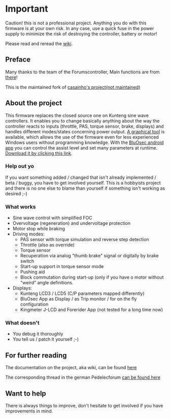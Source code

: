 # Important

Caution! this is not a professional project. Anything you do with this firmware is at your own risk. In any case, use a quick fuse in the power supply to minimize the risk of destroying the controller, battery or motor!

Please read and reread the [wiki](https://github.com/stancecoke/BMSBattery_S_controllers_firmware/wiki).

## Preface

Many thanks to the team of the Forumscontroller, Main functions are from [there](https://github.com/jenkie/Arduino-Pedelec-Controller)!

This is the maintained fork of [casainho's project(not maintained)](https://github.com/OpenSource-EBike-firmware/BMSBattery_S_controllers_firmware)

## About the project

This firmware replaces the closed source one on Kunteng sine wave controllers. It enables you to change basically anything about the way the controller reacts to inputs (throttle, PAS, torque sensor, brake, displays) and handles different modes/states concerning  power output.
[A graphical tool](https://github.com/stancecoke/BMSBattery_S_controllers_firmware/wiki/04-The-Java-Tool) is available, which allows the use of the firmware even for less experienced Windows users without programming knowledge. With the [BluOsec android app](https://github.com/stancecoke/BMSBattery_S_controllers_firmware/wiki/05-The-BluOSEC-Android-App) you can control the assist level and set many parameters at runtime.  [Download it by clicking this link](https://github.com/Xnyle/bluosec-apk/raw/master/BluOsec-release.apk).

### Help out yo

 If you want something added / changed that isn't already implemented / beta / buggy, you have to get involved yourself. This is a hobbyists project and there is no one else to blame than yourself if something isn't working as desired ;-)

### What works  

* Sine wave control with simplified FOC  
* Overvoltage (regeneration) and undervoltage protection
* Motor stop while braking
* Driving modes:  
    * PAS sensor with torque simulation and reverse step detection
    * Throttle (also as override)
    * Torque sensor  
    * Recuperation via analog "thumb brake" signal or digitally by brake switch  
    * Start-up support in torque sensor mode  
    * Pushing aid
    * Block commutation during start-up (only if you have o motor without "weird" angle definitions.
* Displays:
    * Kunteng LCD3 / LCD5 (C/P parameters mapped differently)
    * BluOsec App as Display / as Trip monitor / for on the fly configuration  
    * Kingmeter J-LCD and Forerider App (not tested for a long time now)

### What doesn't

* You debug it thoroughly
* You tell us / patch it yourself ;-)

## For further reading

The documentation on the project, aka wiki, can be found [here](https://github.com/stancecoke/BMSBattery_S_controllers_firmware/wiki)  

The corresponding thread in the german Pedelecforum [can be found here](https://www.pedelecforum.de/forum/index.php?threads/custom-rom-f%C3%BCr-kunteng-s06s-kt36-controller.50061/)  

## Want to help

There is always things to improve, don't hesitate to get involved if you have improvements in mind.
